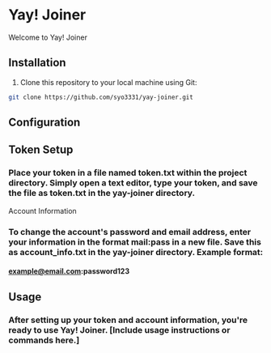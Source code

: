# Yay! Joiner

Welcome to Yay! Joiner

## Installation

1. Clone this repository to your local machine using Git:

```bash
git clone https://github.com/syo3331/yay-joiner.git
```

## Configuration
## Token Setup

### Place your token in a file named token.txt within the project directory. Simply open a text editor, type your token, and save the file as token.txt in the yay-joiner directory.
Account Information

### To change the account's password and email address, enter your information in the format mail:pass in a new file. Save this as account_info.txt in the yay-joiner directory. Example format:

#### example@email.com:password123

## Usage

### After setting up your token and account information, you're ready to use Yay! Joiner. [Include usage instructions or commands here.]
